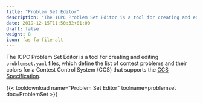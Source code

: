 ```yaml
---
title: "Problem Set Editor"
description: "The ICPC Problem Set Editor is a tool for creating and editing problemset.yaml files"
date: 2019-12-15T11:50:32+01:00
draft: false
weight: 8
icon: fas fa-file-alt
---
```


The ICPC Problem Set Editor is a tool for creating and editing `problemset.yaml` files,
which define the list of contest problems
and their colors for a Contest Control System (CCS) that supports the [CCS Specification](https://ccs-specs.icpc.io/ccs_system_requirements).

{{< tooldownload name="Problem Set Editor" toolname=problemset doc=ProblemSet >}}
